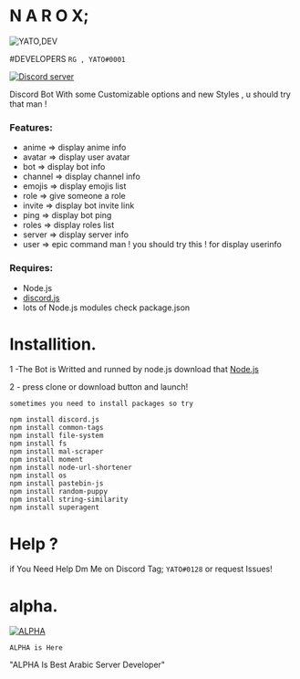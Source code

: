# N A R O X; 
![YATO,DEV](https://media.discordapp.net/attachments/477822666200580098/568624192946438145/JPEG_20190320_093241.jpg?width=300&height=300)

#DEVELOPERS
`RG , YATO#0001`

<a href="https://discord.gg/pYTVYza"><img src="https://discordapp.com/api/guilds/565291056422453256/embed.png" alt="Discord server" /></a>

Discord Bot With some Customizable options and new Styles , u should try that man !
### Features:
- anime <animename> => display anime info
- avatar => display user avatar
- bot => display bot info
- channel => display channel info
- emojis => display emojis list
- role <member> <rolename> => give someone a role
- invite => display bot invite link
- ping => display bot ping
- roles => display roles list
- server => display server info
- user => epic command man ! you should try this ! for display userinfo
### Requires:
- Node.js
- [discord.js](https://www.npmjs.com/package/discord.js)
- lots of Node.js modules check package.json
# Installition.
1 -The Bot is Writted and runned by node.js download that [Node.js](https://nodejs.org/en/download/)

2 - press clone or download button and launch!

`sometimes you need to install packages so try`
```fix
npm install discord.js
npm install common-tags
npm install file-system
npm install fs
npm install mal-scraper
npm install moment
npm install node-url-shortener
npm install os
npm install pastebin-js
npm install random-puppy
npm install string-similarity
npm install superagent
```
# Help ? 

if You Need Help Dm Me on Discord Tag; `YATO#0128`
or request Issues!
# alpha.
[![ALPHA](https://discordapp.com/api/guilds/565291056422453256/widget.png?style=banner4)](https://discord.gg/pYTVYza)

` ALPHA is Here `


"ALPHA Is Best Arabic Server Developer"
